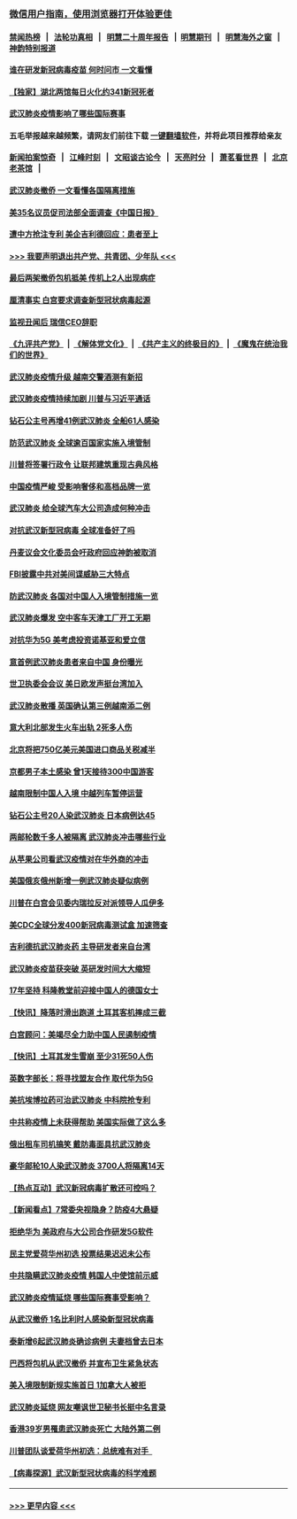 ### [微信用户指南，使用浏览器打开体验更佳](https://github.com/gfw-breaker/banned-news1/blob/master/indexes/wechat-guide.md?t=0)
#### [禁闻热榜](热点新闻.md?t=0)  &nbsp;&nbsp;|&nbsp;&nbsp; [法轮功真相](https://github.com/gfw-breaker/truth/blob/master/README.md?t=0) &nbsp;&nbsp;|&nbsp;&nbsp; [明慧二十周年报告](https://github.com/gfw-breaker/mh-reports/blob/master/README.md?t=0) &nbsp;&nbsp;|&nbsp;&nbsp;[明慧期刊](https://github.com/gfw-breaker/mh-qikan) &nbsp;&nbsp;|&nbsp;&nbsp; [明慧海外之窗](https://github.com/gfw-breaker/mh-news/blob/master/README.md?t=0) &nbsp;&nbsp;|&nbsp;&nbsp; [神韵特别报道](https://github.com/gfw-breaker/mh-news/blob/master/shenyun.md?t=0)
#### [谁在研发新冠病毒疫苗 何时问市 一文看懂](../pages/nsc418/n11852840.md?t=02080955) 
#### [【独家】湖北两馆每日火化约341新冠死者](../pages/nsc418/n11845444.md?t=02080955) 
#### [武汉肺炎疫情影响了哪些国际赛事](../pages/nsc418/n11852441.md?t=02080955) 
#### 五毛举报越来越频繁，请网友们前往下载 [一键翻墙软件](https://github.com/gfw-breaker/ssr-accounts)，并将此项目推荐给亲友
#### [新闻拍案惊奇](https://github.com/gfw-breaker/banned-news1/blob/master/pages/link4.md) &nbsp;&nbsp;|&nbsp;&nbsp; [江峰时刻](https://github.com/gfw-breaker/banned-news1/blob/master/pages/link4.md) &nbsp;&nbsp;|&nbsp;&nbsp; [文昭谈古论今](https://github.com/gfw-breaker/banned-news1/blob/master/pages/link4.md) &nbsp;&nbsp;|&nbsp;&nbsp; [天亮时分](https://github.com/gfw-breaker/banned-news1/blob/master/pages/link4.md) &nbsp;&nbsp;|&nbsp;&nbsp; [萧茗看世界](https://github.com/gfw-breaker/banned-news1/blob/master/pages/link4.md) &nbsp;&nbsp;|&nbsp;&nbsp; [北京老茶馆](https://github.com/gfw-breaker/banned-news1/blob/master/pages/link4.md) &nbsp;&nbsp;|&nbsp;&nbsp; 
#### [武汉肺炎撤侨 一文看懂各国隔离措施](../pages/nsc418/n11844216.md?t=02080955) 
#### [美35名议员促司法部全面调查《中国日报》](../pages/nsc418/n11852435.md?t=02080955) 
#### [遭中方抢注专利 美企吉利德回应：患者至上](../pages/nsc418/n11852037.md?t=02080955) 
#### [>>> 我要声明退出共产党、共青团、少年队 <<<](https://github.com/begood0513/goodnews/blob/master/quit/letter.md) 
#### [最后两架撤侨包机抵美 传机上2人出现病症](../pages/nsc418/n11852173.md?t=02080955) 
#### [厘清事实 白宫要求调查新型冠状病毒起源](../pages/nsc418/n11852106.md?t=02080955) 
#### [监视丑闻后 瑞信CEO辞职](../pages/nsc418/n11852127.md?t=02080955) 
#### [《九评共产党》](https://github.com/begood0513/9ping.md/blob/master/README.md) &nbsp;|&nbsp; [《解体党文化》](../../../../jtdwh.md/blob/master/README.md)  &nbsp;|&nbsp; [《共产主义的终极目的》](../../../../gczydzjmd.md/blob/master/README.md) &nbsp;|&nbsp; [《魔鬼在统治我们的世界》](../../../../mgztzwmdsj.md/blob/master/README.md) 
#### [武汉肺炎疫情升级 越南交警酒测有新招](../pages/nsc418/n11851632.md?t=02080955) 
#### [武汉肺炎疫情持续加剧 川普与习近平通话](../pages/nsc418/n11851613.md?t=02080955) 
#### [钻石公主号再增41例武汉肺炎 全船61人感染](../pages/nsc418/n11850401.md?t=02080955) 
#### [防范武汉肺炎 全球逾百国家实施入境管制](../pages/nsc418/n11850557.md?t=02080955) 
#### [川普将签署行政令 让联邦建筑重现古典风格](../pages/nsc418/n11850654.md?t=02080955) 
#### [中国疫情严峻 受影响奢侈和高档品牌一览](../pages/nsc418/n11850319.md?t=02080955) 
#### [武汉肺炎 给全球汽车大公司造成何种冲击](../pages/nsc418/n11850056.md?t=02080955) 
#### [对抗武汉新型冠病毒 全球准备好了吗](../pages/nsc418/n11850142.md?t=02080955) 
#### [丹麦议会文化委员会吁政府回应神韵被取消](../pages/nsc418/n11849312.md?t=02080955) 
#### [FBI披露中共对美间谍威胁三大特点](../pages/nsc418/n11849700.md?t=02080955) 
#### [防武汉肺炎 各国对中国人入境管制措施一览](../pages/nsc418/n11838726.md?t=02080955) 
#### [武汉肺炎爆发 空中客车天津工厂开工无期](../pages/nsc418/n11849634.md?t=02080955) 
#### [对抗华为5G 美考虑投资诺基亚和爱立信](../pages/nsc418/n11849510.md?t=02080955) 
#### [意首例武汉肺炎患者来自中国 身份曝光](../pages/nsc418/n11849454.md?t=02080955) 
#### [世卫执委会会议 美日欧发声挺台湾加入](../pages/nsc418/n11849433.md?t=02080955) 
#### [武汉肺炎散播 英国确认第三例越南添二例](../pages/nsc418/n11849439.md?t=02080955) 
#### [意大利北部发生火车出轨 2死多人伤](../pages/nsc418/n11848999.md?t=02080955) 
#### [北京将把750亿美元美国进口商品关税减半](../pages/nsc418/n11848896.md?t=02080955) 
#### [京都男子本土感染 曾1天接待300中国游客](../pages/nsc418/n11848641.md?t=02080955) 
#### [越南限制中国人入境 中越列车暂停运营](../pages/nsc418/n11847844.md?t=02080955) 
#### [钻石公主号20人染武汉肺炎 日本病例达45](../pages/nsc418/n11847823.md?t=02080955) 
#### [两邮轮数千多人被隔离 武汉肺炎冲击哪些行业](../pages/nsc418/n11847456.md?t=02080955) 
#### [从苹果公司看武汉疫情对在华外商的冲击](../pages/nsc418/n11847586.md?t=02080955) 
#### [美国俄亥俄州新增一例武汉肺炎疑似病例](../pages/nsc418/n11847714.md?t=02080955) 
#### [川普在白宫会见委内瑞拉反对派领导人瓜伊多](../pages/nsc418/n11847391.md?t=02080955) 
#### [美CDC全球分发400新冠病毒测试盒 加速筛查](../pages/nsc418/n11847260.md?t=02080955) 
#### [吉利德抗武汉肺炎药 主导研发者来自台湾](../pages/nsc418/n11847064.md?t=02080955) 
#### [武汉肺炎疫苗获突破 英研发时间大大缩短](../pages/nsc418/n11846915.md?t=02080955) 
#### [17年坚持 科隆教堂前迎接中国人的德国女士](../pages/nsc418/n11846781.md?t=02080955) 
#### [【快讯】降落时滑出跑道 土耳其客机摔成三截](../pages/nsc418/n11847021.md?t=02080955) 
#### [白宫顾问：美竭尽全力助中国人民遏制疫情](../pages/nsc418/n11846756.md?t=02080955) 
#### [【快讯】土耳其发生雪崩 至少31死50人伤](../pages/nsc418/n11846680.md?t=02080955) 
#### [英数字部长：将寻找盟友合作 取代华为5G](../pages/nsc418/n11846485.md?t=02080955) 
#### [美抗埃博拉药可治武汉肺炎 中科院抢专利](../pages/nsc418/n11846409.md?t=02080955) 
#### [中共称疫情上未获得帮助 美国实际做了这么多](../pages/nsc418/n11846008.md?t=02080955) 
#### [俄出租车司机搞笑 戴防毒面具抗武汉肺炎](../pages/nsc418/n11845703.md?t=02080955) 
#### [豪华邮轮10人染武汉肺炎 3700人将隔离14天](../pages/nsc418/n11845543.md?t=02080955) 
#### [【热点互动】武汉新冠病毒扩散还可控吗？](../pages/nsc418/n11844750.md?t=02080955) 
#### [【新闻看点】7常委央视隐身？防疫4大悬疑](../pages/nsc418/n11844611.md?t=02080955) 
#### [拒绝华为 美政府与大公司合作研发5G软件](../pages/nsc418/n11844625.md?t=02080955) 
#### [民主党爱荷华州初选 投票结果迟迟未公布](../pages/nsc418/n11844207.md?t=02080955) 
#### [中共隐瞒武汉肺炎疫情 韩国人中使馆前示威](../pages/nsc418/n11844084.md?t=02080955) 
#### [武汉肺炎疫情延烧 哪些国际赛事受影响？](../pages/nsc418/n11843958.md?t=02080955) 
#### [从武汉撤侨 1名比利时人感染新型冠状病毒](../pages/nsc418/n11843977.md?t=02080955) 
#### [泰新增6起武汉肺炎确诊病例 夫妻档曾去日本](../pages/nsc418/n11843900.md?t=02080955) 
#### [巴西将包机从武汉撤侨 并宣布卫生紧急状态](../pages/nsc418/n11843418.md?t=02080955) 
#### [美入境限制新规实施首日 1加拿大人被拒](../pages/nsc418/n11843058.md?t=02080955) 
#### [武汉肺炎延烧 网友嘲讽世卫秘书长挺中名言录](../pages/nsc418/n11843056.md?t=02080955) 
#### [香港39岁男罹患武汉肺炎死亡 大陆外第二例](../pages/nsc418/n11843026.md?t=02080955) 
#### [川普团队谈爱荷华州初选：总统难有对手  ](../pages/nsc418/n11842867.md?t=02080955) 
#### [【病毒探源】武汉新型冠状病毒的科学难题](../pages/nsc418/n11842176.md?t=02080955) 

----
#### [ >>> 更早内容 <<< ](../indexes/nsc418-earlier.md)
